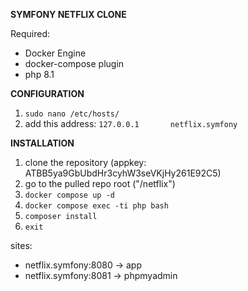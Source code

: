 **SYMFONY NETFLIX CLONE** 

Required:
- Docker Engine
- docker-compose plugin
- php 8.1

**CONFIGURATION**
1. ``sudo nano /etc/hosts/``
2. add this address:
``127.0.0.1       netflix.symfony``

**INSTALLATION**

1. clone the repository (appkey: ATBB5ya9GbUbdHr3cyhW3seVKjHy261E92C5)
2. go to the pulled repo root ("/netflix")
3. ``docker compose up -d``
4. ``docker compose exec -ti php bash``
5. ``composer install``
6. ``exit``

sites:

- netflix.symfony:8080 -> app
- netflix.symfony:8081 -> phpmyadmin